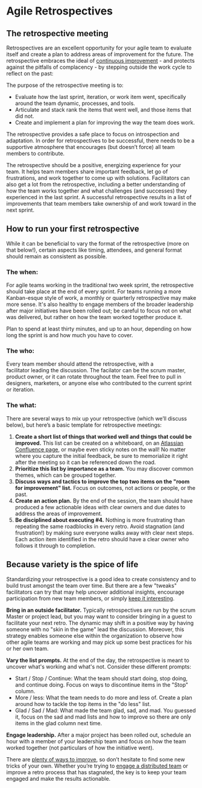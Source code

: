 # Agile Retrospectives

## The retrospective meeting

Retrospectives are an excellent opportunity for your agile team to evaluate itself and create a plan to address areas of improvement for the future. The retrospective embraces the ideal of [continuous improvement](https://www.atlassian.com/continuous-delivery) - and protects against the pitfalls of complacency - by stepping outside the work cycle to reflect on the past:

The purpose of the retrospective meeting is to:

-   Evaluate how the last sprint, iteration, or work item went, specifically around the team dynamic, processes, and tools.
-   Articulate and stack rank the items that went well, and those items that did not.
-   Create and implement a plan for improving the way the team does work.

The retrospective provides a safe place to focus on introspection and adaptation. In order for retrospectives to be successful, there needs to be a supportive atmosphere that encourages (but doesn’t force) all team members to contribute.

The retrospective should be a positive, energizing experience for your team. It helps team members share important feedback, let go of frustrations, and work together to come up with solutions. Facilitators can also get a lot from the retrospective, including a better understanding of how the team works together and what challenges (and successes) they experienced in the last sprint. A successful retrospective results in a list of improvements that team members take ownership of and work toward in the next sprint.

## How to run your first retrospective

While it can be beneficial to vary the format of the retrospective (more on that below!), certain aspects like timing, attendees, and general format should remain as consistent as possible.

### The when:

For agile teams working in the traditional two week sprint, the retrospective should take place at the end of every sprint. For teams running a more Kanban-esque style of work, a monthly or quarterly retrospective may make more sense. It's also healthy to engage members of the broader leadership after major initiatives have been rolled out; be careful to focus not on what was delivered, but rather on how the team worked together produce it.

Plan to spend at least thirty minutes, and up to an hour, depending on how long the sprint is and how much you have to cover.

### The who:

Every team member should attend the retrospective, with a facilitator leading the discussion. The facilator can be the scrum master, product owner, or it can rotate throughout the team. Feel free to pull in designers, marketers, or anyone else who contributed to the current sprint or iteration.

### The what:

There are several ways to mix up your retrospective (which we’ll discuss below), but here’s a basic template for retrospective meetings:

1.  **Create a short list of things that worked well and things that could be improved.** This list can be created on a whiteboard, on an [Atlassian Confluence page](https://www.atlassian.com/blog/product-news), or maybe even sticky notes on the wall! No matter where you capture the initial feedback, be sure to memorialize it right after the meeting so it can be referenced down the road.
2.  **Prioritize this list by importance as a team.** You may discover common themes, which can be grouped together.
3.  **Discuss ways and tactics to improve the top two items on the "room for improvement" list.** Focus on outcomes, not actions or people, or the past.
4.  **Create an action plan.** By the end of the session, the team should have produced a few actionable ideas with clear owners and due dates to address the areas of improvement. 
5.  **Be disciplined about executing #4.** Nothing is more frustrating than repeating the same roadblocks in every retro. Avoid stagnation (and frustration!) by making sure everyone walks away with clear next steps. Each action item identified in the retro should have a clear owner who follows it through to completion.

## Because variety is the spice of life

Standardizing your retrospective is a good idea to create consistency and to build trust amongst the team over time. But there are a few "tweaks" facilitators can try that may help uncover additional insights, encourage participation from new team members, or simply [keep it interesting](https://events.atlassian.com/team21).

**Bring in an outside facilitator.** Typically retrospectives are run by the scrum Master or project lead, but you may want to consider bringing in a guest to facilitate your next retro. The dynamic may shift in a positive way by having someone with no "skin in the game" lead the discussion. Moreover, this strategy enables someone else within the organization to observe how other agile teams are working and may pick up some best practices for his or her own team.

**Vary the list prompts.** At the end of the day, the retrospective is meant to uncover what's working and what's not. Consider these different prompts:

-   Start / Stop / Continue: What the team should start doing, stop doing, and continue doing. Focus on ways to discontinue items in the "Stop" column.
-   More / less: What the team needs to do more and less of. Create a plan around how to tackle the top items in the "do less" list.
-   Glad / Sad / Mad: What made the team glad, sad, and mad. You guessed it, focus on the sad and mad lists and how to improve so there are only items in the glad column next time.

**Engage leadership.** After a major project has been rolled out, schedule an hour with a member of your leadership team and focus on how the team worked together (not particulars of how the initiative went).

There are [plenty of ways to improve](https://www.atlassian.com/blog/agile/retrospectives-atlassian), so don’t hesitate to find some new tricks of your own. Whether you’re trying to [engage a distributed team](https://www.atlassian.com/blog/software-teams/run-retrospective-distributed-team-funhttps://www.atlassian.com/blog/software-teams/run-retrospective-distributed-team-fun) or improve a retro process that has stagnated, the key is to keep your team engaged and make the results actionable.
